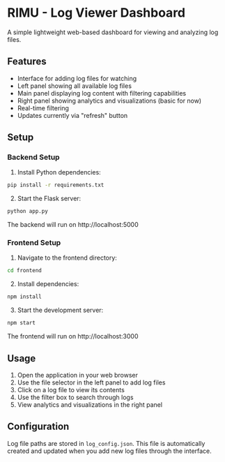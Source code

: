 # RIMU - Log Viewer Dashboard

A simple lightweight web-based dashboard for viewing and analyzing log files.

## Features

- Interface for adding log files for watching
- Left panel showing all available log files
- Main panel displaying log content with filtering capabilities
- Right panel showing analytics and visualizations (basic for now)
- Real-time filtering
- Updates currently via "refresh" button

## Setup

### Backend Setup

1. Install Python dependencies:
```bash
pip install -r requirements.txt
```

2. Start the Flask server:
```bash
python app.py
```

The backend will run on http://localhost:5000

### Frontend Setup

1. Navigate to the frontend directory:
```bash
cd frontend
```

2. Install dependencies:
```bash
npm install
```

3. Start the development server:
```bash
npm start
```

The frontend will run on http://localhost:3000

## Usage

1. Open the application in your web browser
2. Use the file selector in the left panel to add log files
3. Click on a log file to view its contents
4. Use the filter box to search through logs
5. View analytics and visualizations in the right panel

## Configuration

Log file paths are stored in `log_config.json`. This file is automatically created and updated when you add new log files through the interface.
